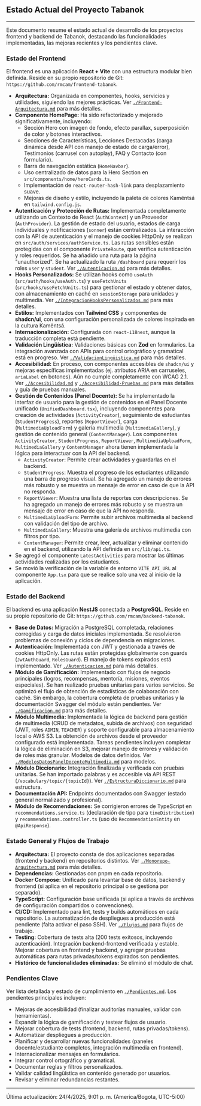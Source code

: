 ## Estado Actual del Proyecto Tabanok

---

Este documento resume el estado actual de desarrollo de los proyectos frontend y backend de Tabanok, destacando las funcionalidades implementadas, las mejoras recientes y los pendientes clave.

### Estado del Frontend

El frontend es una aplicación **React + Vite** con una estructura modular bien definida. Reside en su propio repositorio de Git: `https://github.com/rmcam/frontend-tabanok`.

*   **Arquitectura:** Organizada en componentes, hooks, servicios y utilidades, siguiendo las mejores prácticas. Ver [`./Frontend-Arquitectura.md`](./Frontend-Arquitectura.md) para más detalles.
*   **Componente HomePage:** Ha sido refactorizado y mejorado significativamente, incluyendo:
    *   Sección Hero con imagen de fondo, efecto parallax, superposición de color y botones interactivos.
    *   Secciones de Características, Lecciones Destacadas (carga dinámica desde API con manejo de estado de carga/error), Testimonios (carrusel con autoplay), FAQ y Contacto (con formulario).
    *   Barra de navegación estática (`HomeNavbar`).
    *   Uso centralizado de datos para la Hero Section en `src/components/home/heroCards.ts`.
    *   Implementación de `react-router-hash-link` para desplazamiento suave.
    *   Mejoras de diseño y estilo, incluyendo la paleta de colores Kamëntsá en `tailwind.config.js`.
*   **Autenticación y Protección de Rutas:** Implementada completamente utilizando un Contexto de React (`AuthContext`) y un Proveedor (`AuthProvider`). La gestión de estado del usuario, estados de carga individuales y notificaciones (`sonner`) están centralizados. La interacción con la API de autenticación y el manejo de cookies HttpOnly se realizan en `src/auth/services/authService.ts`. Las rutas sensibles están protegidas con el componente `PrivateRoute`, que verifica autenticación y roles requeridos. Se ha añadido una ruta para la página "unauthorized". Se ha actualizado la ruta `/dashboard` para requerir los roles `user` y `student`. Ver [`./Autenticacion.md`](./Autenticacion.md) para más detalles.
*   **Hooks Personalizados:** Se utilizan hooks como `useAuth` (`src/auth/hooks/useAuth.ts`) y `useFetchUnits` (`src/hooks/useFetchUnits.ts`) para gestionar el estado y obtener datos, con almacenamiento en caché en `sessionStorage` para unidades y multimedia. Ver [`./IntegracionHooksPersonalizados.md`](./IntegracionHooksPersonalizados.md) para más detalles.
*   **Estilos:** Implementados con **Tailwind CSS** y componentes de **shadcn/ui**, con una configuración personalizada de colores inspirada en la cultura Kamëntsá.
*   **Internacionalización:** Configurada con `react-i18next`, aunque la traducción completa está pendiente.
*   **Validación Lingüística:** Validaciones básicas con **Zod** en formularios. La integración avanzada con APIs para control ortográfico y gramatical está en progreso. Ver [`./ValidacionLingüistica.md`](./ValidacionLingüistica.md) para más detalles.
*   **Accesibilidad:** En proceso, con componentes accesibles de `shadcn/ui` y mejoras específicas implementadas (ej. atributos ARIA en carruseles, `ariaLabel` en botones). Aún no cumple completamente con WCAG 2.1. Ver [`./Accesibilidad.md`](./Accesibilidad.md) y [`./Accesibilidad-Pruebas.md`](./Accesibilidad-Pruebas.md) para más detalles y guía de pruebas manuales.
*   **Gestión de Contenidos (Panel Docente):** Se ha implementado la interfaz de usuario para la gestión de contenidos en el Panel Docente unificado (`UnifiedDashboard.tsx`), incluyendo componentes para creación de actividades (`ActivityCreator`), seguimiento de estudiantes (`StudentProgress`), reportes (`ReportViewer`), carga (`MultimediaUploadForm`) y galería multimedia (`MultimediaGallery`), y gestión de contenido general (`ContentManager`). Los componentes `ActivityCreator`, `StudentProgress`, `ReportViewer`, `MultimediaUploadForm`, `MultimediaGallery` y `ContentManager` ahora tienen implementada la lógica para interactuar con la API del backend.
    *   `ActivityCreator`: Permite crear actividades y guardarlas en el backend.
    *   `StudentProgress`: Muestra el progreso de los estudiantes utilizando una barra de progreso visual. Se ha agregado un manejo de errores más robusto y se muestra un mensaje de error en caso de que la API no responda.
    *   `ReportViewer`: Muestra una lista de reportes con descripciones. Se ha agregado un manejo de errores más robusto y se muestra un mensaje de error en caso de que la API no responda.
    *   `MultimediaUploadForm`: Permite subir archivos multimedia al backend con validación del tipo de archivo.
    *   `MultimediaGallery`: Muestra una galería de archivos multimedia con filtros por tipo.
    *   `ContentManager`: Permite crear, leer, actualizar y eliminar contenido en el backend, utilizando la API definida en `src/lib/api.ts`.
*   Se agregó el componente `LatestActivities` para mostrar las últimas actividades realizadas por los estudiantes.
*   Se movió la verificación de la variable de entorno `VITE_API_URL` al componente `App.tsx` para que se realice solo una vez al inicio de la aplicación.

### Estado del Backend

El backend es una aplicación **NestJS** conectada a **PostgreSQL**. Reside en su propio repositorio de Git: `https://github.com/rmcam/backend-tabanok`.

*   **Base de Datos:** Migración a PostgreSQL completada, relaciones corregidas y carga de datos iniciales implementada. Se resolvieron problemas de conexión y ciclos de dependencia en migraciones.
*   **Autenticación:** Implementada con JWT y gestionada a través de cookies HttpOnly. Las rutas están protegidas globalmente con guards (`JwtAuthGuard`, `RolesGuard`). El manejo de tokens expirados está implementado. Ver [`./Autenticacion.md`](./Autenticacion.md) para más detalles.
*   **Módulo de Gamificación:** Implementado con flujos de negocio principales (logros, recompensas, mentoría, misiones, eventos especiales). Se han realizado pruebas unitarias para varios servicios. Se optimizó el flujo de obtención de estadísticas de colaboración con caché. Sin embargo, la cobertura completa de pruebas unitarias y la documentación Swagger del módulo están pendientes. Ver [`./Gamificacion.md`](./Gamificacion.md) para más detalles.
*   **Módulo Multimedia:** Implementada la lógica de backend para gestión de multimedia (CRUD de metadatos, subida de archivos) con seguridad (JWT, roles `ADMIN`, `TEACHER`) y soporte configurable para almacenamiento local o AWS S3. La obtención de archivos desde el proveedor configurado está implementada. Tareas pendientes incluyen completar la lógica de eliminación en S3, mejorar manejo de errores y validación de roles más granular. Modelos de datos definidos. Ver [`./ModelosDatosPanelDocenteMultimedia.md`](./ModelosDatosPanelDocenteMultimedia.md) para modelos.
*   **Módulo Diccionario:** Integración finalizada y verificada con pruebas unitarias. Se han importado palabras y es accesible vía API REST (`/vocabulary/topic/{topicId}`). Ver [`./EstructuraDiccionario.md`](./EstructuraDiccionario.md) para estructura.
*   **Documentación API:** Endpoints documentados con Swagger (estado general normalizado y profesional).
*   **Módulo de Recomendaciones:** Se corrigieron errores de TypeScript en `recommendations.service.ts` (declaración de tipo para `timeDistribution`) y `recommendations.controller.ts` (uso de `RecommendationEntity` en `@ApiResponse`).

### Estado General y Flujos de Trabajo

*   **Arquitectura:** El proyecto consta de dos aplicaciones separadas (frontend y backend) en repositorios distintos. Ver [`./Monorepo-Arquitectura.md`](./Monorepo-Arquitectura.md) para más detalles.
*   **Dependencias:** Gestionadas con pnpm en cada repositorio.
*   **Docker Compose:** Unificado para levantar base de datos, backend y frontend (si aplica en el repositorio principal o se gestiona por separado).
*   **TypeScript:** Configuración base unificada (si aplica a través de archivos de configuración compartidos o convenciones).
*   **CI/CD:** Implementado para lint, tests y builds automáticos en cada repositorio. La automatización de despliegues a producción está pendiente (falta activar el paso SSH). Ver [`./Flujos.md`](./Flujos.md) para flujos de trabajo.
*   **Testing:** Cobertura de tests alta (200 tests exitosos, incluyendo autenticación). Integración backend-frontend verificada y estable. Mejorar cobertura en frontend y backend, y agregar pruebas automáticas para rutas privadas/tokens expirados son pendientes.
*   **Histórico de funcionalidades eliminadas:** Se eliminó el módulo de chat.

### Pendientes Clave

Ver lista detallada y estado de cumplimiento en [`./Pendientes.md`](./Pendientes.md). Los pendientes principales incluyen:

*   Mejoras de accesibilidad (finalizar auditorías manuales, validar con herramientas).
*   Expandir la lógica de gamificación y testear flujos de usuario.
*   Mejorar cobertura de tests (frontend, backend, rutas privadas/tokens).
*   Automatizar despliegues a producción.
*   Planificar y desarrollar nuevas funcionalidades (paneles docente/estudiante completos, integración multimedia en frontend).
*   Internacionalizar mensajes en formularios.
*   Integrar control ortográfico y gramatical.
*   Documentar reglas y filtros personalizados.
*   Validar calidad lingüística en contenido generado por usuarios.
*   Revisar y eliminar redundancias restantes.

---

Última actualización: 24/4/2025, 9:01 p. m. (America/Bogota, UTC-5:00)
